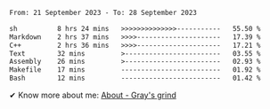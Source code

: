<!--START_SECTION:waka-->

```txt
From: 21 September 2023 - To: 28 September 2023

sh          8 hrs 24 mins   >>>>>>>>>>>>>>-----------   55.50 %
Markdown    2 hrs 37 mins   >>>>---------------------   17.39 %
C++         2 hrs 36 mins   >>>>---------------------   17.21 %
Text        32 mins         >------------------------   03.55 %
Assembly    26 mins         >------------------------   02.93 %
Makefile    17 mins         -------------------------   01.92 %
Bash        12 mins         -------------------------   01.42 %
```

<!--END_SECTION:waka-->

<!-- [![grayxu's github stats](https://github-readme-stats.vercel.app/api?username=grayxu&count_private=true&show_icons=true)](https://github.com/grayxu) -->

✔ Know more about me: [About - Gray's grind](https://www.grayxu.cn/)
